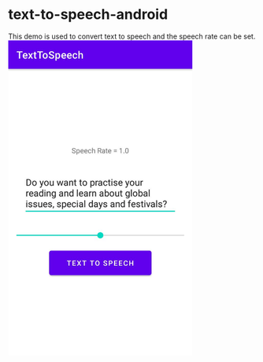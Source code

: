 # text-to-speech-android
 This demo is used to convert text to speech and the speech rate can be set. <br/>
 <img src="https://github.com/Volvoox/text-to-speech-android/blob/main/app/src/main/res/drawable/ss.jpeg" widht="480" height="640" />
